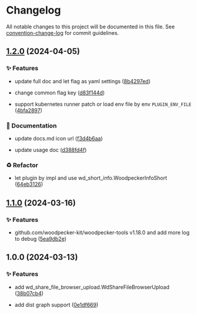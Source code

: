 # Changelog

All notable changes to this project will be documented in this file. See [convention-change-log](https://github.com/convention-change/convention-change-log) for commit guidelines.

## [1.2.0](https://github.com/woodpecker-kit/woodpecker-file-browser-upload/compare/1.1.0...v1.2.0) (2024-04-05)

### ✨ Features

* update full doc and let flag as yaml settings ([8b4297ed](https://github.com/woodpecker-kit/woodpecker-file-browser-upload/commit/8b4297edb35e8ed1ba000adcfe2337da89fe288c))

* change common flag key ([d83f144d](https://github.com/woodpecker-kit/woodpecker-file-browser-upload/commit/d83f144d2e1bc93e64d398fa9a732b89c091d547))

* support kubernetes runner patch or load env file by env `PLUGIN_ENV_FILE` ([4bfa2897](https://github.com/woodpecker-kit/woodpecker-file-browser-upload/commit/4bfa289734389df076accec469f7d4967d4e66ca))

### 📝 Documentation

* update docs.md icon url ([f3d4b6aa](https://github.com/woodpecker-kit/woodpecker-file-browser-upload/commit/f3d4b6aa59ff4320ebdbba6df3b6dce8ca45c8bc))

* update usage doc ([d388fd4f](https://github.com/woodpecker-kit/woodpecker-file-browser-upload/commit/d388fd4f4188f2221dabb6ad2a78f5f76d0a41ae))

### ♻ Refactor

* let plugin by impl and use wd_short_info.WoodpeckerInfoShort ([64eb3126](https://github.com/woodpecker-kit/woodpecker-file-browser-upload/commit/64eb3126514392153b0d95d3b6f5869afb2397ff))

## [1.1.0](https://github.com/woodpecker-kit/woodpecker-file-browser-upload/compare/1.0.0...v1.1.0) (2024-03-16)

### ✨ Features

* github.com/woodpecker-kit/woodpecker-tools v1.18.0 and add more log to debug ([5ea9db2e](https://github.com/woodpecker-kit/woodpecker-file-browser-upload/commit/5ea9db2eef7e3cae86589d37ec9daacbdb88a548))

## 1.0.0 (2024-03-13)

### ✨ Features

* add wd_share_file_browser_upload.WdShareFileBrowserUpload ([38b07cb4](https://github.com/woodpecker-kit/woodpecker-file-browser-upload/commit/38b07cb445518e7b96ad11c06a1c164e9d4d51b2))

* add dist graph support ([0e1df669](https://github.com/woodpecker-kit/woodpecker-file-browser-upload/commit/0e1df6698162a00ea85cbb0633c1733bf70dc49d))
